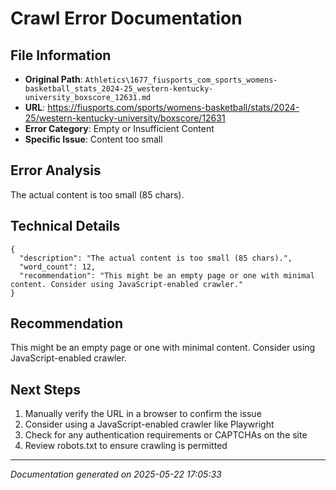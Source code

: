 # Crawl Error Documentation

## File Information
- **Original Path**: `Athletics\1677_fiusports_com_sports_womens-basketball_stats_2024-25_western-kentucky-university_boxscore_12631.md`
- **URL**: https://fiusports.com/sports/womens-basketball/stats/2024-25/western-kentucky-university/boxscore/12631
- **Error Category**: Empty or Insufficient Content
- **Specific Issue**: Content too small

## Error Analysis
The actual content is too small (85 chars).

## Technical Details
```
{
  "description": "The actual content is too small (85 chars).",
  "word_count": 12,
  "recommendation": "This might be an empty page or one with minimal content. Consider using JavaScript-enabled crawler."
}
```

## Recommendation
This might be an empty page or one with minimal content. Consider using JavaScript-enabled crawler.

## Next Steps
1. Manually verify the URL in a browser to confirm the issue
2. Consider using a JavaScript-enabled crawler like Playwright
3. Check for any authentication requirements or CAPTCHAs on the site
4. Review robots.txt to ensure crawling is permitted

---
*Documentation generated on 2025-05-22 17:05:33*
